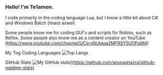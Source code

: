 ### Hello! I'm Te1amon.
I code primarily in the coding language Lua, but I know a little bit about C# and Windows Batch (lmao) aswell.

Some people know me for coding GUI's and scripts for Roblox, such as Reflex.
Some people also know me as a content creator on YouTube (https://www.youtube.com/channel/UCsryNUtaqa2MFRSY5UOFpMA)

My Tog Coding Languages
![Top Langs](https://github-readme-stats.vercel.app/api/top-langs/?username=Te1amon&layout=compact&title_color=246bce&text_color=ffffff&bg_color=000000&hide_border=true)

GitHub Stats
![My GitHub stats](https://github-readme-stats.vercel.app/api?username=DanteAndHubble&theme=tokyonight)](https://github.com/anuraghazra/github-readme-stats)
